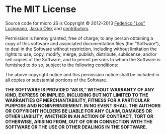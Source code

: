 The MIT License
===============

Source code for micro JS is Copyright © 2012–2013 [Federico "Lox" Lucignano](https://plus.google.com/117046182016070432246), [Jakub Olek](https://plus.google.com/112565259111817320425) and [contributors](http://github.com/federico-lox/micro-JS/contributors "micro JS contributors at GitHub").

Permission is hereby granted, free of charge, to any person obtaining a copy of this software and associated documentation files (the “Software”), to deal in the Software without restriction, including without limitation the rights to use, copy, modify, merge, publish, distribute, sublicense, and/or sell copies of the Software, and to permit persons to whom the Software is furnished to do so, subject to the following conditions:

The above copyright notice and this permission notice shall be included in all copies or substantial portions of the Software.

**THE SOFTWARE IS PROVIDED “AS IS,” WITHOUT WARRANTY OF ANY KIND, EXPRESS OR IMPLIED, INCLUDING BUT NOT LIMITED TO THE WARRANTIES OF MERCHANTABILITY, FITNESS FOR A PARTICULAR PURPOSE AND NONINFRINGEMENT. IN NO EVENT SHALL THE AUTHORS OR COPYRIGHT HOLDERS BE LIABLE FOR ANY CLAIM, DAMAGES OR OTHER LIABILITY, WHETHER IN AN ACTION OF CONTRACT, TORT OR OTHERWISE, ARISING FROM, OUT OF OR IN CONNECTION WITH THE SOFTWARE OR THE USE OR OTHER DEALINGS IN THE SOFTWARE.**